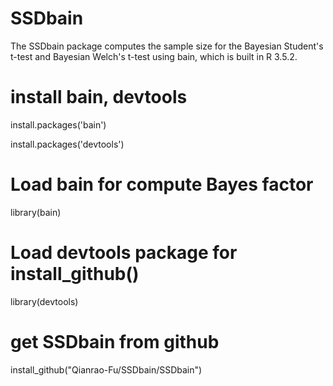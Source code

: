 # SSDbain
    
The SSDbain package computes the sample size for the Bayesian Student's t-test and Bayesian Welch's t-test using bain, which is built in R 3.5.2.

# install bain, devtools
install.packages('bain')

install.packages('devtools')

# Load bain for compute Bayes factor
library(bain)

# Load devtools package for install_github()
library(devtools)

# get SSDbain from github
install_github("Qianrao-Fu/SSDbain/SSDbain")

